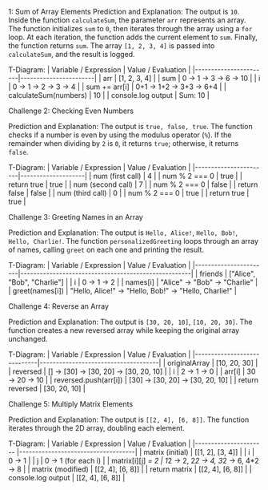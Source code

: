 1: Sum of Array Elements
Prediction and Explanation:
The output is `10`. Inside the function `calculateSum`, the parameter `arr` represents an array. The function initializes `sum` to `0`, then iterates through the array using a `for` loop. At each iteration, the function adds the current element to `sum`. Finally, the function returns `sum`. The array `[1, 2, 3, 4]` is passed into `calculateSum`, and the result is logged.

T-Diagram:
| Variable / Expression | Value / Evaluation    |
|-----------------------|-----------------------|
| arr                   | [1, 2, 3, 4]          |
| sum                   | 0 → 1 → 3 → 6 → 10    |
| i                     | 0 → 1 → 2 → 3 → 4     |
| sum += arr[i]         | 0+1 → 1+2 → 3+3 → 6+4 |
| calculateSum(numbers) | 10                    |
| console.log output    | Sum: 10               |

Challenge 2: Checking Even Numbers

Prediction and Explanation:
The output is `true, false, true`. The function checks if a number is even by using the modulus operator (`%`). If the remainder when dividing by `2` is `0`, it returns `true`; otherwise, it returns `false`.

T-Diagram:
| Variable / Expression | Value / Evaluation |
|-----------------------|--------------------|
| num (first call)      | 4                  |
| num % 2 === 0         | true               |
| return true           | true               |
| num (second call)     | 7                  |
| num % 2 === 0         | false              |
| return false          | false              |
| num (third call)      | 0                  |
| num % 2 === 0         | true               |
| return true           | true               |

Challenge 3: Greeting Names in an Array

Prediction and Explanation:
The output is `Hello, Alice!`, `Hello, Bob!`, `Hello, Charlie!`. The function `personalizedGreeting` loops through an array of names, calling `greet` on each one and printing the result.

T-Diagram:
| Variable / Expression |            Value / Evaluation                       |
|-----------------------|-----------------------------------------------------|
| friends               | ["Alice", "Bob", "Charlie"]                         |
| i                     | 0 → 1 → 2                                           |
| names[i]              | "Alice" → "Bob" → "Charlie"                         |
| greet(names[i])       | "Hello, Alice!" → "Hello, Bob!" → "Hello, Charlie!" |

Challenge 4: Reverse an Array

Prediction and Explanation:
The output is `[30, 20, 10]`, `[10, 20, 30]`. The function creates a new reversed array while keeping the original array unchanged.

T-Diagram:
| Variable / Expression       | Value / Evaluation                  |
|-----------------------------|-------------------------------------|
| originalArray               | [10, 20, 30]                        |
| reversed                    | [] → [30] → [30, 20] → [30, 20, 10] |
| i                           | 2 → 1 → 0                           |
| arr[i]                      | 30 → 20 → 10                        |
| reversed.push(arr[i])       | [30] → [30, 20] → [30, 20, 10]      |
| return reversed             | [30, 20, 10]                        |


Challenge 5: Multiply Matrix Elements

Prediction and Explanation:
The output is `[[2, 4], [6, 8]]`. The function iterates through the 2D array, doubling each element.

T-Diagram:
| Variable / Expression | Value / Evaluation                 |
|---------------------- |------------------------------------|
| matrix (initial)      | [[1, 2], [3, 4]]                   |
| i                     | 0 → 1                              |
| j                     | 0 → 1 (for each i)                 |
| matrix[i][j] *= 2     | 1*2 → 2, 2*2 → 4, 3*2 → 6, 4*2 → 8 |
| matrix (modified)     | [[2, 4], [6, 8]]                   |
| return matrix         | [[2, 4], [6, 8]]                   |
| console.log output    | [[2, 4], [6, 8]]                   |